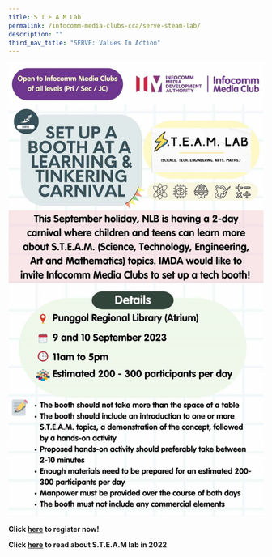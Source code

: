 ```yaml
---
title: S T E A M Lab
permalink: /infocomm-media-clubs-cca/serve-steam-lab/
description: ""
third_nav_title: "SERVE: Values In Action"
---
```

![](/images/Icmclub/serve%20nlb%20steam%20lab.jpg)

**Click [here](https://form.gov.sg/6491732ba524b30012d17219) to register now!**

**Click [here](https://childrenandteens.nlb.gov.sg/events/steamlab/steamlab2022/) to read about S.T.E.A.M lab in  2022**